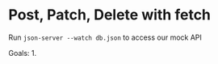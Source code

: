 # Post, Patch, Delete with fetch

Run `json-server --watch db.json` to access our mock API

Goals: 
1. 

